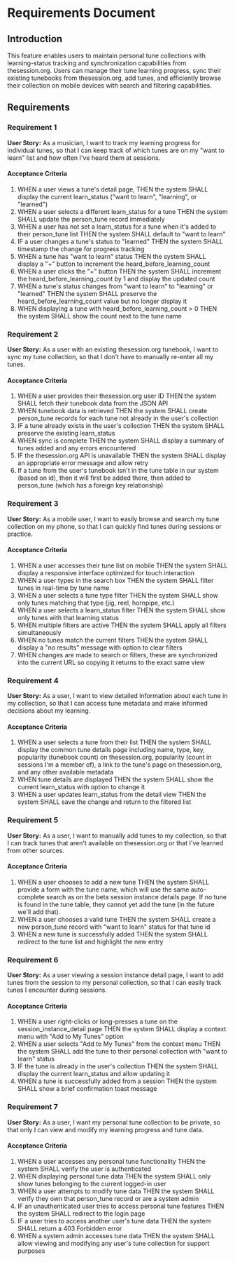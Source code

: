 # Requirements Document

## Introduction

This feature enables users to maintain personal tune collections with learning-status tracking and synchronization capabilities from thesession.org. Users can manage their tune learning progress, sync their existing tunebooks from thesession.org, add tunes, and efficiently browse their collection on mobile devices with search and filtering capabilities.

## Requirements

### Requirement 1

**User Story:** As a musician, I want to track my learning progress for individual tunes, so that I can keep track of which tunes are on my "want to learn" list and how often I've heard them at sessions.

#### Acceptance Criteria

1. WHEN a user views a tune's detail page, THEN the system SHALL display the current learn_status ("want to learn", "learning", or "learned")
2. WHEN a user selects a different learn_status for a tune THEN the system SHALL update the person_tune record immediately
3. WHEN a user has not set a learn_status for a tune when it's added to their person_tune list THEN the system SHALL default to "want to learn"
4. IF a user changes a tune's status to "learned" THEN the system SHALL timestamp the change for progress tracking
5. WHEN a tune has "want to learn" status THEN the system SHALL display a "+" button to increment the heard_before_learning_count
6. WHEN a user clicks the "+" button THEN the system SHALL increment the heard_before_learning_count by 1 and display the updated count
7. WHEN a tune's status changes from "want to learn" to "learning" or "learned" THEN the system SHALL preserve the heard_before_learning_count value but no longer display it
8. WHEN displaying a tune with heard_before_learning_count > 0 THEN the system SHALL show the count next to the tune name

### Requirement 2

**User Story:** As a user with an existing thesession.org tunebook, I want to sync my tune collection, so that I don't have to manually re-enter all my tunes.

#### Acceptance Criteria

1. WHEN a user provides their thesession.org user ID THEN the system SHALL fetch their tunebook data from the JSON API
2. WHEN tunebook data is retrieved THEN the system SHALL create person_tune records for each tune not already in the user's collection
3. IF a tune already exists in the user's collection THEN the system SHALL preserve the existing learn_status
4. WHEN sync is complete THEN the system SHALL display a summary of tunes added and any errors encountered
5. IF the thesession.org API is unavailable THEN the system SHALL display an appropriate error message and allow retry
6. If a tune from the user's tunebook isn't in the tune table in our system (based on id), then it will first be added there, then added to person_tune (which has a foreign key relationship)

### Requirement 3

**User Story:** As a mobile user, I want to easily browse and search my tune collection on my phone, so that I can quickly find tunes during sessions or practice.

#### Acceptance Criteria

1. WHEN a user accesses their tune list on mobile THEN the system SHALL display a responsive interface optimized for touch interaction
2. WHEN a user types in the search box THEN the system SHALL filter tunes in real-time by tune name
3. WHEN a user selects a tune type filter THEN the system SHALL show only tunes matching that type (jig, reel, hornpipe, etc.)
4. WHEN a user selects a learn_status filter THEN the system SHALL show only tunes with that learning status
5. WHEN multiple filters are active THEN the system SHALL apply all filters simultaneously
6. WHEN no tunes match the current filters THEN the system SHALL display a "no results" message with option to clear filters
7. WHEN changes are made to search or filters, these are synchronized into the current URL so copying it returns to the exact same view

### Requirement 4

**User Story:** As a user, I want to view detailed information about each tune in my collection, so that I can access tune metadata and make informed decisions about my learning.

#### Acceptance Criteria

1. WHEN a user selects a tune from their list THEN the system SHALL display the common tune details page including name, type, key, popularity (tunebook count) on thesession.org, popularity (count in sessions I'm a member of), a link to the tune's page on thesession.org, and any other available metadata
2. WHEN tune details are displayed THEN the system SHALL show the current learn_status with option to change it
3. WHEN a user updates learn_status from the detail view THEN the system SHALL save the change and return to the filtered list

### Requirement 5

**User Story:** As a user, I want to manually add tunes to my collection, so that I can track tunes that aren't available on thesession.org or that I've learned from other sources.

#### Acceptance Criteria

1. WHEN a user chooses to add a new tune THEN the system SHALL provide a form with the tune name, which will use the same auto-complete search as on the beta session instance details page. If no tune is found in the tune table, they cannot yet add the tune (in the future we'll add that).
2. WHEN a user chooses a valid tune THEN the system SHALL create a new person_tune record with "want to learn" status for that tune id
3. WHEN a new tune is successfully added THEN the system SHALL redirect to the tune list and highlight the new entry

### Requirement 6

**User Story:** As a user viewing a session instance detail page, I want to add tunes from the session to my personal collection, so that I can easily track tunes I encounter during sessions.

#### Acceptance Criteria

1. WHEN a user right-clicks or long-presses a tune on the session_instance_detail page THEN the system SHALL display a context menu with "Add to My Tunes" option
2. WHEN a user selects "Add to My Tunes" from the context menu THEN the system SHALL add the tune to their personal collection with "want to learn" status
3. IF the tune is already in the user's collection THEN the system SHALL display the current learn_status and allow updating it
4. WHEN a tune is successfully added from a session THEN the system SHALL show a brief confirmation toast message

### Requirement 7

**User Story:** As a user, I want my personal tune collection to be private, so that only I can view and modify my learning progress and tune data.

#### Acceptance Criteria

1. WHEN a user accesses any personal tune functionality THEN the system SHALL verify the user is authenticated
2. WHEN displaying personal tune data THEN the system SHALL only show tunes belonging to the current logged-in user
3. WHEN a user attempts to modify tune data THEN the system SHALL verify they own that person_tune record or are a system admin
4. IF an unauthenticated user tries to access personal tune features THEN the system SHALL redirect to the login page
5. IF a user tries to access another user's tune data THEN the system SHALL return a 403 Forbidden error
6. WHEN a system admin accesses tune data THEN the system SHALL allow viewing and modifying any user's tune collection for support purposes
